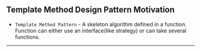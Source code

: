 ## Template Method Design Pattern Motivation
- `Template Method Pattern` - A skeleton algorithm defined in a function. Function can either use an interface(like strategy) or can take several functions.
---